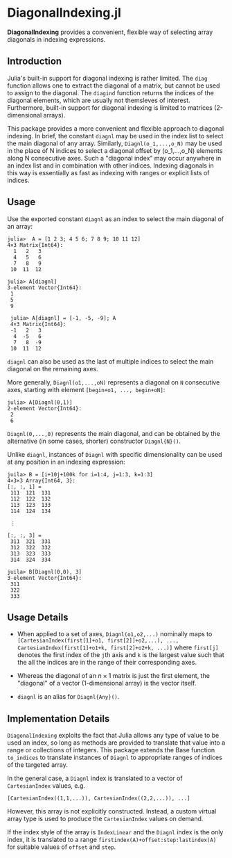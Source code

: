 # DiagonalIndexing.jl 
**DiagonalIndexing** provides a convenient, flexible way of selecting array diagonals in indexing expressions.

## Introduction
Julia's built-in support for diagonal indexing is rather limited.  The `diag` function allows one to extract the diagonal of a matrix, but cannot be used to assign to the diagonal.  The `diagind` function returns the indices of the diagonal elements, which are usually not themsleves of interest.  Furthermore, built-in support for diagonal indexing is limited to matrices (2-dimensional arrays).

This package provides a more convenient and flexible approach to diagonal indexing.  In brief, the constant `diagnl` may be used in the index list to select the main diagonal of any array. Similarly, `Diagnl(o_1,...,o_N)` may be used in the place of N indices to select a diagonal offset by (o_1,...,o_N) elements along N consecutive axes. Such a "diagonal index" may occur anywhere in an index list and in combination with other indices.  Indexing diagonals in this way is essentially as fast as indexing with ranges or explicit lists of indices.


## Usage

Use the exported constant `diagnl` as an index to select the main diagonal of an array:
```
julia>  A = [1 2 3; 4 5 6; 7 8 9; 10 11 12]
4×3 Matrix{Int64}:
  1   2   3
  4   5   6
  7   8   9
 10  11  12

julia> A[diagnl]
3-element Vector{Int64}:
 1
 5
 9

 julia> A[diagnl] = [-1, -5, -9]; A
 4×3 Matrix{Int64}:
 -1   2   3
  4  -5   6
  7   8  -9
 10  11  12
```
`diagnl` can also be used as the last of multiple indices to select the main diagonal on the remaining axes.

More generally, `Diagnl(o1,...,oN)` represents a diagonal on `N` consecutive axes, starting with element `[begin+o1, ..., begin+oN]`:
```
julia> A[Diagnl(0,1)]      
2-element Vector{Int64}:
 2
 6
```
 `Diagnl(0,...,0)` represents the main diagonal, and can be obtained by the alternative (in some cases, shorter) constructor `Diagnl{N}()`.
 
 Unlike `diagnl`, instances of `Diagnl` with specific dimensionality can be used at any position in an indexing expression:
```
juila> B = [i+10j+100k for i=1:4, j=1:3, k=1:3]
4×3×3 Array{Int64, 3}:
[:, :, 1] =
 111  121  131
 112  122  132
 113  123  133
 114  124  134

 ⋮

[:, :, 3] =
 311  321  331
 312  322  332
 313  323  333
 314  324  334

juila> B[Diagnl(0,0), 3]   
3-element Vector{Int64}:
 311
 322
 333
``` 


## Usage Details

* When applied to a set of axes, `Diagnl(o1,o2,...)` nominally maps to `[CartesianIndex(first[1]+o1, first[2]]+o2,...), ..., CartesianIndex(first[1]+o1+k, first[2]+o2+k, ...)]` where `first[j]` denotes the first index of the `j`th axis and `k` is the largest value such that the all the indices are in the range of their corresponding axes.

* Whereas the diagonal of an $n\times 1$ matrix is just the first element, the "diagonal" of a vector (1-dimensional array) is the vector itself.

* `diagnl` is an alias for `Diagnl{Any}()`.

## Implementation Details

`DiagonalIndexing` exploits the fact that Julia allows any type of value to be used an index, so long as methods are provided to translate that value into a range or collections of integers.
This package extends the Base function `to_indices` to translate instances of `Diagnl` to appropriate ranges of indices of the targeted array.

In the general case, a `Diagnl` index is translated to a vector of `CartesianIndex` values, e.g. 
```
[CartesianIndex((1,1,...)), CartesianIndex((2,2,...)), ...]
```
However, this array is not explicitly constructed.  Instead, a custom virtual array type is used to produce the `CartesianIndex` values on demand.

If the index style of the array is `IndexLinear` and the `Diagnl` index is the only index, it is translated to a range `firstindex(A)+offset:step:lastindex(A)` for suitable values of `offset` and `step`.